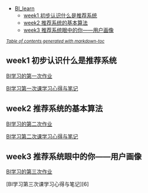- [BI_learn](#bi-learn)
  * [week1 初步认识什么是推荐系统](#week1------------)
  * [week2 推荐系统的基本算法](#week2----------)
  * [week3 推荐系统眼中的你——用户画像](#week3---------------)
  

<small><i><a href='http://ecotrust-canada.github.io/markdown-toc/'>Table of contents generated with markdown-toc</a></i></small>
## week1 初步认识什么是推荐系统
[BI学习的第一次作业][1]

[BI学习第一次课学习心得与笔记][2]

[1]:https://blog.csdn.net/weixin_43849871/article/details/109520987
[2]:https://blog.csdn.net/weixin_43849871/article/details/109545353


## week2 推荐系统的基本算法
[BI学习的第二次作业][3]

[BI学习第二次课学习心得与笔记][4]

[3]:https://blog.csdn.net/weixin_43849871/article/details/109554033
[4]:https://blog.csdn.net/weixin_43849871/article/details/109563087


## week3 推荐系统眼中的你——用户画像
[BI学习的第三次作业][5]

[BI学习第三次课学习心得与笔记][6]

[5]:https://blog.csdn.net/weixin_43849871/article/details/109692700




